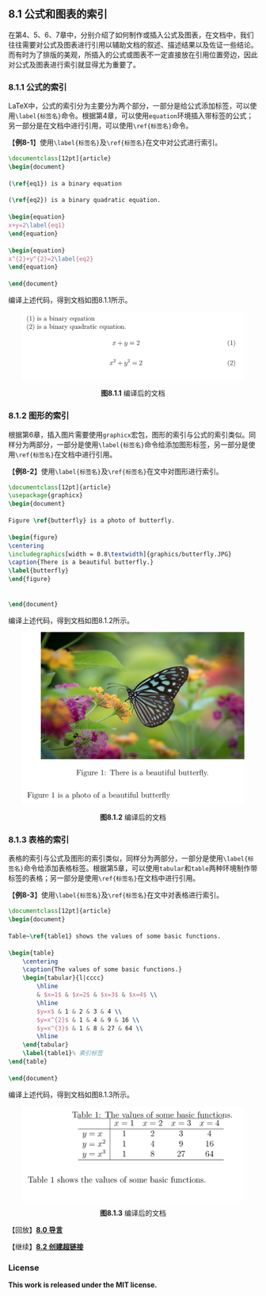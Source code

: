 ## 8.1 公式和图表的索引

在第4、5、6、7章中，分别介绍了如何制作或插入公式及图表，在文档中，我们往往需要对公式及图表进行引用以辅助文档的叙述、描述结果以及佐证一些结论。而有时为了排版的美观，所插入的公式或图表不一定直接放在引用位置旁边，因此对公式及图表进行索引就显得尤为重要了。


### 8.1.1 公式的索引

LaTeX中，公式的索引分为主要分为两个部分，一部分是给公式添加标签，可以使用`\label{标签名}`命令。根据第4章，可以使用`equation`环境插入带标签的公式；另一部分是在文档中进行引用，可以使用`\ref{标签名}`命令。

【**例8-1**】使用`\label{标签名}`及`\ref{标签名}`在文中对公式进行索引。

```tex
\documentclass[12pt]{article}
\begin{document}

(\ref{eq1}) is a binary equation

(\ref{eq2}) is a binary quadratic equation.

\begin{equation}
x+y=2\label{eq1}
\end{equation}

\begin{equation}
x^{2}+y^{2}=2\label{eq2}
\end{equation}

\end{document}

```
编译上述代码，得到文档如图8.1.1所示。

<p align="center">
<img align="middle" src="docs/latex/chapter-8/graphics/example8_1_1.png" width="450" />
</p>

<center><b>图8.1.1</b> 编译后的文档</center>

### 8.1.2 图形的索引

根据第6章，插入图片需要使用`graphicx`宏包，图形的索引与公式的索引类似。同样分为两部分，一部分是使用`\label{标签名}`命令给添加图形标签，另一部分是使用`\ref{标签名}`在文档中进行引用。

【**例8-2**】使用`\label{标签名}`及`\ref{标签名}`在文中对图形进行索引。

```tex
\documentclass[12pt]{article}
\usepackage{graphicx}
\begin{document}

Figure \ref{butterfly} is a photo of butterfly.

\begin{figure}
\centering
\includegraphics[width = 0.8\textwidth]{graphics/butterfly.JPG}
\caption{There is a beautiful butterfly.}
\label{butterfly}
\end{figure}


\end{document}

```
编译上述代码，得到文档如图8.1.2所示。

<p align="center">
<img align="middle" src="docs/latex/chapter-8/graphics/example8_1_2.png" width="450" />
</p>

<center><b>图8.1.2</b> 编译后的文档</center>

### 8.1.3 表格的索引

表格的索引与公式及图形的索引类似，同样分为两部分，一部分是使用`\label{标签名}`命令给添加表格标签。根据第5章，可以使用`tabular`和`table`两种环境制作带标签的表格；另一部分是使用`\ref{标签名}`在文档中进行引用。

【**例8-3**】使用`\label{标签名}`及`\ref{标签名}`在文中对表格进行索引。

```tex
\documentclass[12pt]{article}
\begin{document}

Table~\ref{table1} shows the values of some basic functions.

\begin{table}
    \centering
    \caption{The values of some basic functions.}
    \begin{tabular}{l|cccc}
        \hline
        & $x=1$ & $x=2$ & $x=3$ & $x=4$ \\
        \hline
        $y=x$ & 1 & 2 & 3 & 4 \\
        $y=x^{2}$ & 1 & 4 & 9 & 16 \\
        $y=x^{3}$ & 1 & 8 & 27 & 64 \\
        \hline
    \end{tabular}
    \label{table1}% 索引标签
\end{table}

\end{document}
```
编译上述代码，得到文档如图8.1.3所示。

<p align="center">
<img align="middle" src="docs/latex/chapter-8/graphics/example8_1_3.png" width="450" />
</p>

<center><b>图8.1.3</b> 编译后的文档</center>


【回放】[**8.0 导言**](https://nbviewer.jupyter.org/github/xinychen/latex-cookbook/blob/main/chapter-8/section0.ipynb)

【继续】[**8.2 创建超链接**](https://nbviewer.jupyter.org/github/xinychen/latex-cookbook/blob/main/chapter-8/section2.ipynb)

### License

<div class="alert alert-block alert-danger">
<b>This work is released under the MIT license.</b>
</div>

